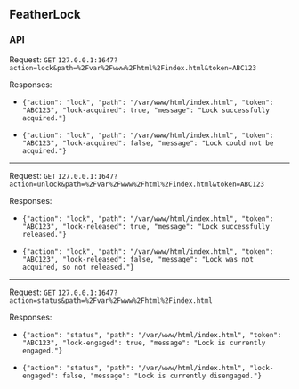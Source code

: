 ## FeatherLock

### API

Request: `GET` `127.0.0.1:1647?action=lock&path=%2Fvar%2Fwww%2Fhtml%2Findex.html&token=ABC123`

Responses:

* `{"action": "lock", "path": "/var/www/html/index.html", "token": "ABC123", "lock-acquired": true, "message": "Lock successfully acquired."}`

* `{"action": "lock", "path": "/var/www/html/index.html", "token": "ABC123", "lock-acquired": false, "message": "Lock could not be acquired."}`

---

Request: `GET` `127.0.0.1:1647?action=unlock&path=%2Fvar%2Fwww%2Fhtml%2Findex.html&token=ABC123`

Responses:

* `{"action": "lock", "path": "/var/www/html/index.html", "token": "ABC123", "lock-released": true, "message": "Lock successfully released."}`

* `{"action": "lock", "path": "/var/www/html/index.html", "token": "ABC123", "lock-released": false, "message": "Lock was not acquired, so not released."}`

---

Request: `GET` `127.0.0.1:1647?action=status&path=%2Fvar%2Fwww%2Fhtml%2Findex.html`

Responses:

* `{"action": "status", "path": "/var/www/html/index.html", "token": "ABC123", "lock-engaged": true, "message": "Lock is currently engaged."}`

* `{"action": "status", "path": "/var/www/html/index.html", "lock-engaged": false, "message": "Lock is currently disengaged."}`